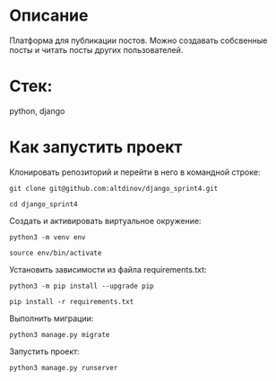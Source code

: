 # Описание
Платформа для публикации постов. Можно создавать собсвенные посты и читать посты других пользователей.

# Стек:
python, django

# Как запустить проект
Клонировать репозиторий и перейти в него в командной строке:
```
git clone git@github.com:altdinov/django_sprint4.git
```

```
cd django_sprint4
```

Cоздать и активировать виртуальное окружение:

```
python3 -m venv env
```

```
source env/bin/activate
```

Установить зависимости из файла requirements.txt:

```
python3 -m pip install --upgrade pip
```

```
pip install -r requirements.txt
```

Выполнить миграции:

```
python3 manage.py migrate
```

Запустить проект:

```
python3 manage.py runserver
```
